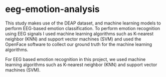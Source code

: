 # eeg-emotion-analysis

This study makes use of the DEAP dataset, and machine learning models to perform EEG-based emotion classification. To perform emotion recognition using EEG signals I used machine learning algorithms such as K-nearest neighbor (KNN) and support vector machines (SVM) and used the OpenFace software to collect our ground truth for the machine learning algorithms. 

For EEG based emotion recognition in this project, we used machine learning algorithms such as K-nearest neighbor (KNN) and support vector machines (SVM). 

